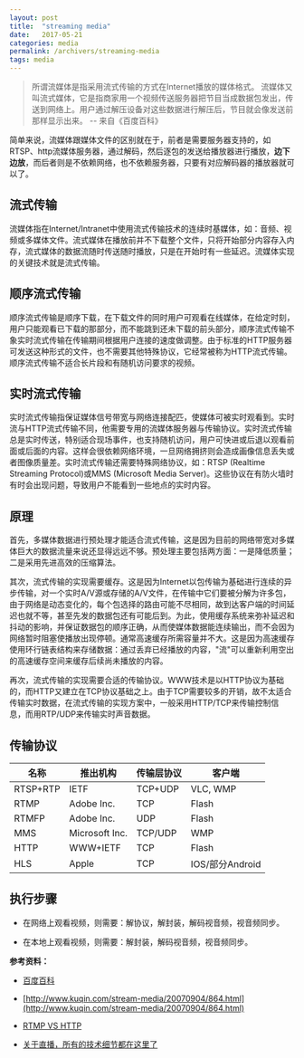 ```yaml
---
layout: post
title:  "streaming media"
date:   2017-05-21
categories: media
permalink: /archivers/streaming-media
tags: media
---
```


> 所谓流媒体是指采用流式传输的方式在Internet播放的媒体格式。 流媒体又叫流式媒体，它是指商家用一个视频传送服务器把节目当成数据包发出，传送到网络上。用户通过解压设备对这些数据进行解压后，节目就会像发送前那样显示出来。 -- 来自《百度百科》

简单来说，流媒体跟媒体文件的区别就在于，前者是需要服务器支持的，如RTSP、http流媒体服务器，通过解码，然后逐包的发送给播放器进行播放，**边下边放**，而后者则是不依赖网络，也不依赖服务器，只要有对应解码器的播放器就可以了。

## 流式传输

流媒体指在Internet/Intranet中使用流式传输技术的连续时基媒体，如：音频、视频或多媒体文件。流式媒体在播放前并不下载整个文件，只将开始部分内容存入内存，流式媒体的数据流随时传送随时播放，只是在开始时有一些延迟。流媒体实现的关键技术就是流式传输。

## 顺序流式传输

顺序流式传输是顺序下载，在下载文件的同时用户可观看在线媒体，在给定时刻，用户只能观看已下载的那部分，而不能跳到还未下载的前头部分，顺序流式传输不象实时流式传输在传输期间根据用户连接的速度做调整。由于标准的HTTP服务器可发送这种形式的文件，也不需要其他特殊协议，它经常被称为HTTP流式传输。顺序流式传输不适合长片段和有随机访问要求的视频。

## 实时流式传输

实时流式传输指保证媒体信号带宽与网络连接配匹，使媒体可被实时观看到。实时流与HTTP流式传输不同，他需要专用的流媒体服务器与传输协议。实时流式传输总是实时传送，特别适合现场事件，也支持随机访问，用户可快进或后退以观看前面或后面的内容。这样会很依赖网络环境，一旦网络拥挤则会造成画像信息丢失或者图像质量差。实时流式传输还需要特殊网络协议，如：RTSP (Realtime Streaming Protocol)或MMS (Microsoft Media Server)。这些协议在有防火墙时有时会出现问题，导致用户不能看到一些地点的实时内容。

## 原理

首先，多媒体数据进行预处理才能适合流式传输，这是因为目前的网络带宽对多媒体巨大的数据流量来说还显得远远不够。预处理主要包括两方面：一是降低质量；二是采用先进高效的压缩算法。

其次，流式传输的实现需要缓存。这是因为Internet以包传输为基础进行连续的异步传输，对一个实时A/V源或存储的A/V文件，在传输中它们要被分解为许多包，由于网络是动态变化的，每个包选择的路由可能不尽相同，故到达客户端的时间延迟也就不等，甚至先发的数据包还有可能后到。为此，使用缓存系统来弥补延迟和抖动的影响，并保证数据包的顺序正确，从而使媒体数据能连续输出，而不会因为网络暂时阻塞使播放出现停顿。通常高速缓存所需容量并不大。这是因为高速缓存使用环行链表结构来存储数据：通过丢弃已经播放的内容，"流"可以重新利用空出的高速缓存空间来缓存后续尚未播放的内容。

再次，流式传输的实现需要合适的传输协议。WWW技术是以HTTP协议为基础的，而HTTP又建立在TCP协议基础之上。由于TCP需要较多的开销，故不太适合传输实时数据，在流式传输的实现方案中，一般采用HTTP/TCP来传输控制信息，而用RTP/UDP来传输实时声音数据。

## 传输协议

| 名称      | 推出机构        | 传输层协议 | 客户端          |
| -------- | -------------- | --------- | -------------- | 
| RTSP+RTP | IETF           | TCP+UDP   | VLC, WMP       |
| RTMP     | Adobe Inc.     | TCP       | Flash          |
| RTMFP    | Adobe Inc.     | UDP       | Flash          |
| MMS      | Microsoft Inc. | TCP/UDP   | WMP            | 
| HTTP     | WWW+IETF       | TCP       | Flash          |
| HLS      | Apple          | TCP       | IOS/部分Android |


## 执行步骤

- 在网络上观看视频，则需要：解协议，解封装，解码视音频，视音频同步。

- 在本地上观看视频，则需要：解封装，解码视音频，视音频同步。

**参考资料：**

- [百度百科](http://baike.baidu.com/link?url=KmhsT7Th2RZN1I-eCn2at0u71EvDsVbNBe7Xy7uqPzQPJYEJarUsPpd7_N7JT1D3DB5XuPYAXd_PF1k4aprfRGWx6OCDHcRXmRW1JFaTSJSH60pj1pwefMWaCW6-ji4i)

- [http://www.kuqin.com/stream-media/20070904/864.html](http://www.kuqin.com/stream-media/20070904/864.html)

- [RTMP VS HTTP](https://github.com/ossrs/srs/wiki/v1_CN_RTMP.PK.HTTP)

- [关于直播，所有的技术细节都在这里了](http://blog.ucloud.cn/archives/author/usmd)